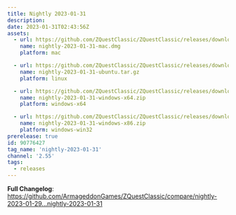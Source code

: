 ```yaml
---
title: Nightly 2023-01-31
description: 
date: 2023-01-31T02:43:56Z
assets: 
  - url: https://github.com/ZQuestClassic/ZQuestClassic/releases/download/nightly-2023-01-31/nightly-2023-01-31-mac.dmg
    name: nightly-2023-01-31-mac.dmg
    platform: mac

  - url: https://github.com/ZQuestClassic/ZQuestClassic/releases/download/nightly-2023-01-31/nightly-2023-01-31-ubuntu.tar.gz
    name: nightly-2023-01-31-ubuntu.tar.gz
    platform: linux

  - url: https://github.com/ZQuestClassic/ZQuestClassic/releases/download/nightly-2023-01-31/nightly-2023-01-31-windows-x64.zip
    name: nightly-2023-01-31-windows-x64.zip
    platform: windows-x64

  - url: https://github.com/ZQuestClassic/ZQuestClassic/releases/download/nightly-2023-01-31/nightly-2023-01-31-windows-x86.zip
    name: nightly-2023-01-31-windows-x86.zip
    platform: windows-win32
prerelease: true
id: 90776427
tag_name: 'nightly-2023-01-31'
channel: '2.55'
tags:
  - releases
---
```


**Full Changelog**: https://github.com/ArmageddonGames/ZQuestClassic/compare/nightly-2023-01-29...nightly-2023-01-31
